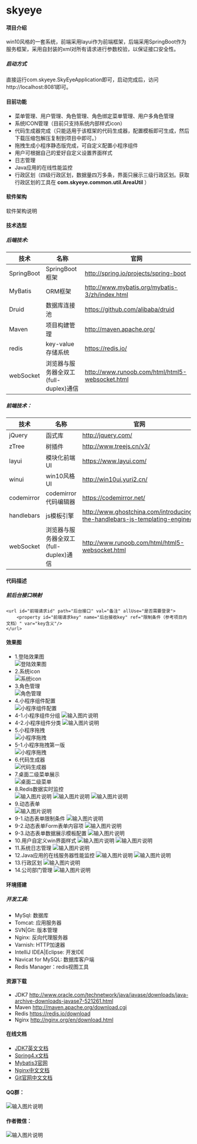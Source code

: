 # skyeye

#### 项目介绍
win10风格的一套系统，前端采用layui作为前端框架，后端采用SpringBoot作为服务框架，采用自封装的xml对所有请求进行参数校验，以保证接口安全性。</br>
##### 启动方式
直接运行com.skyeye.SkyEyeApplication即可，启动完成后，访问http://localhost:8081即可。
#### 目前功能

- 菜单管理、用户管理、角色管理、角色绑定菜单管理、用户多角色管理
- 系统ICON管理（目前只支持系统内部样式icon）
- 代码生成器完成（只能适用于该框架的代码生成器，配置模板即可生成，然后下载压缩包解压复制到项目中即可。）
- 拖拽生成小程序静态版完成，可自定义配置小程序组件
- 用户可根据自己的爱好自定义设置界面样式
- 日志管理
- Java应用的在线性能监控
- 行政区划（四级行政区划，数据量四万多条，界面只展示三级行政区划。获取行政区划的工具在 **com.skyeye.common.util.AreaUtil** ）

#### 软件架构
软件架构说明

#### 技术选型
##### 后端技术:
技术|名称|官网
---|---|---
SpringBoot|SpringBoot框架|http://spring.io/projects/spring-boot
MyBatis|ORM框架|http://www.mybatis.org/mybatis-3/zh/index.html
Druid|数据库连接池|https://github.com/alibaba/druid
Maven|项目构建管理|http://maven.apache.org/
redis|key-value存储系统|https://redis.io/
webSocket|浏览器与服务器全双工(full-duplex)通信|http://www.runoob.com/html/html5-websocket.html

##### 前端技术：
技术|名称|官网
---|---|---
jQuery|函式库|http://jquery.com/
zTree|树插件|http://www.treejs.cn/v3/
layui|模块化前端UI|https://www.layui.com/
winui|win10风格UI|http://win10ui.yuri2.cn/
codemirror|codemirror代码编辑器|https://codemirror.net/
handlebars|js模板引擎|http://www.ghostchina.com/introducing-the-handlebars-js-templating-engine/
webSocket|浏览器与服务器全双工(full-duplex)通信|http://www.runoob.com/html/html5-websocket.html

#### 代码描述
##### 前后台接口映射
```
<url id="前端请求id" path="后台接口" val="备注" allUse="是否需要登录">
	<property id="前端请求key" name="后台接收key" ref="限制条件（参考项目内文档）" var="key含义"/>
</url>
```


#### 效果图
- 1.登陆效果图</br>
![登陆效果图](https://images.gitee.com/uploads/images/2018/1008/100922_8c9afcf1_1541735.png "微信截图_20181008100902.png")
- 2.系统icon</br>
![系统icon](https://images.gitee.com/uploads/images/2018/1018/085200_c2e72494_1541735.png "微信截图_20181018085136.png")
- 3.角色管理</br>
![角色管理](https://images.gitee.com/uploads/images/2018/1018/085328_123d813e_1541735.png "微信截图_20181018085305.png")
- 4.小程序组件配置</br>
![小程序组件配置](https://images.gitee.com/uploads/images/2018/1107/104615_286c0cf4_1541735.png "1.png")
- 4-1.小程序组件分组
![输入图片说明](https://images.gitee.com/uploads/images/2018/1118/192844_8a93da60_1541735.png "微信截图_20181118192755.png")
- 4-2.小程序组件分类
![输入图片说明](https://images.gitee.com/uploads/images/2018/1118/192945_fdaae233_1541735.png "1.png")
- 5.小程序拖拽</br>
![小程序拖拽](https://images.gitee.com/uploads/images/2018/1107/104734_d9304e60_1541735.png "2.png")
- 5-1.小程序拖拽第一版</br>
![小程序拖拽](https://images.gitee.com/uploads/images/2018/1112/125615_8f51a2a6_1541735.gif "soogif1.gif")
- 6.代码生成器</br>
![代码生成器](https://images.gitee.com/uploads/images/2018/1107/104903_f244dfde_1541735.png "3.png")
- 7.桌面二级菜单展示</br>
![桌面二级菜单](https://images.gitee.com/uploads/images/2018/1107/104946_0b1ee5d2_1541735.png "4.png")
- 8.Redis数据实时监控</br>
![输入图片说明](https://images.gitee.com/uploads/images/2018/1118/191625_d7cb1a47_1541735.png "微信图片_20181118191506.png")
![输入图片说明](https://images.gitee.com/uploads/images/2018/1118/191634_497ea929_1541735.png "微信图片_20181118191516.png")
![输入图片说明](https://images.gitee.com/uploads/images/2018/1118/191641_fba2a593_1541735.png "微信图片_20181118191521.png")
- 9.动态表单</br>
![输入图片说明](https://images.gitee.com/uploads/images/2018/1118/193127_57fd0a4b_1541735.png "微信截图_20181118193117.png")
- 9-1.动态表单限制条件
![输入图片说明](https://images.gitee.com/uploads/images/2018/1118/193153_77249ba4_1541735.png "1.png")
- 9-2.动态表单Form表单内容项
![输入图片说明](https://images.gitee.com/uploads/images/2018/1118/193301_72d0bb49_1541735.png "微信截图_20181118193254.png")
- 9-3.动态表单数据展示模板配置
![输入图片说明](https://images.gitee.com/uploads/images/2018/1118/193420_9d666e05_1541735.png "1.png")
- 10.用户自定义win界面样式
![输入图片说明](https://images.gitee.com/uploads/images/2018/1120/154901_4fdce714_1541735.png "微信截图_20181120154643.png")
![输入图片说明](https://images.gitee.com/uploads/images/2018/1120/154913_24bf0938_1541735.png "微信截图_20181120154653.png")
- 11.系统日志管理
![输入图片说明](https://images.gitee.com/uploads/images/2018/1121/105120_65de9434_1541735.png "1.png")
- 12.Java应用的在线服务器性能监控
![输入图片说明](https://images.gitee.com/uploads/images/2018/1121/173442_c1c842b4_1541735.png "1.png")
![输入图片说明](https://images.gitee.com/uploads/images/2018/1121/173447_347bfaac_1541735.png "5.png")
- 13.行政区划
![输入图片说明](https://images.gitee.com/uploads/images/2018/1122/210207_93200209_1541735.png "微信截图_20181122210047.png")
- 14.公司部门管理
![输入图片说明](https://images.gitee.com/uploads/images/2018/1129/110931_618e0f4b_1541735.png "2.png")

#### 环境搭建
##### 开发工具:

- MySql: 数据库</br>
- Tomcat: 应用服务器</br>
- SVN|Git: 版本管理</br>
- Nginx: 反向代理服务器</br>
- Varnish: HTTP加速器</br>
- IntelliJ IDEA|Eclipse: 开发IDE</br>
- Navicat for MySQL: 数据库客户端</br>
- Redis Manager：redis视图工具</br>

#### 资源下载

- JDK7 http://www.oracle.com/technetwork/java/javase/downloads/java-archive-downloads-javase7-521261.html</br>
- Maven http://maven.apache.org/download.cgi</br>
- Redis https://redis.io/download</br>
- Nginx http://nginx.org/en/download.html</br>

#### 在线文档

- [JDK7英文文档](http://tool.oschina.net/apidocs/apidoc?api=jdk_7u4)</br>
- [Spring4.x文档](http://spring.oschina.mopaas.com/)</br>
- [Mybatis3官网](http://www.mybatis.org/mybatis-3/zh/index.html)</br>
- [Nginx中文文档](http://tool.oschina.net/apidocs/apidoc?api=nginx-zh)</br>
- [Git官网中文文档](https://git-scm.com/book/zh/v2)</br>
#### QQ群：
![输入图片说明](https://images.gitee.com/uploads/images/2018/1205/145236_4fce6966_1541735.jpeg "微信图片_20181205145217.jpg")

#### 作者微信：
![输入图片说明](https://images.gitee.com/uploads/images/2018/1121/105033_fa16d4a1_1541735.jpeg "微信图片_20181121104949.jpg")